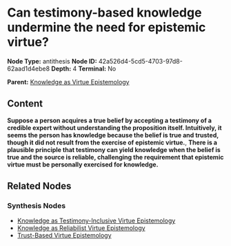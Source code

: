 # Can testimony-based knowledge undermine the need for epistemic virtue?

**Node Type:** antithesis
**Node ID:** 42a526d4-5cd5-4703-97d8-62aad1d4ebe8
**Depth:** 4
**Terminal:** No

**Parent:** [Knowledge as Virtue Epistemology](knowledge-as-virtue-epistemology-synthesis-80ee5072-c825-4dca-81f6-a6e53743381c.md)

## Content

**Suppose a person acquires a true belief by accepting a testimony of a credible expert without understanding the proposition itself. Intuitively, it seems the person has knowledge because the belief is true and trusted, though it did not result from the exercise of epistemic virtue.**, **There is a plausible principle that testimony can yield knowledge when the belief is true and the source is reliable, challenging the requirement that epistemic virtue must be personally exercised for knowledge.**

## Related Nodes

### Synthesis Nodes

- [Knowledge as Testimony-Inclusive Virtue Epistemology](knowledge-as-testimony-inclusive-virtue-epistemology-synthesis-67cba477-f084-481f-91dc-97817530edfa.md)
- [Knowledge as Reliabilist Virtue Epistemology](knowledge-as-reliabilist-virtue-epistemology-synthesis-b070f6f5-e0d5-4e90-aea2-880b4cf1762b.md)
- [Trust-Based Virtue Epistemology](trust-based-virtue-epistemology-synthesis-0ec3ee94-c8e7-4a93-8c12-865439ca4ade.md)
